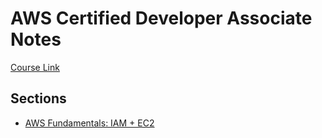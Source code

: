 # AWS Certified Developer Associate Notes

[Course Link](https://www.udemy.com/course/aws-certified-developer-associate-dva-c01/)

## Sections

- [AWS Fundamentals: IAM + EC2](https://github.com/hungrypc/notes/blob/master/root/aws/iam_ec2.md)